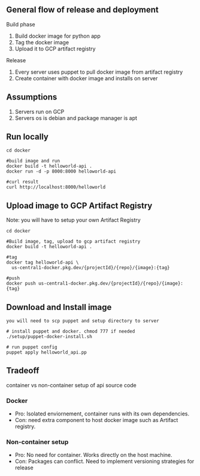## General flow of release and deployment

Build phase
1) Build docker image for python app
2) Tag the docker image
3) Upload it to GCP artifact registry

Release
1) Every server uses puppet to pull docker image from artifact registry
2) Create container with docker image and installs on server

## Assumptions
1) Servers run on GCP
2) Servers os is debian and package manager is apt

## Run locally
```
cd docker

#build image and run
docker build -t helloworld-api .
docker run -d -p 8000:8000 helloworld-api

#curl result
curl http://localhost:8000/helloworld
```

## Upload image to GCP Artifact Registry

Note: you will have to setup your own Artifact Registry
```
cd docker

#Build image, tag, upload to gcp artifact registry
docker build -t helloworld-api .

#tag
docker tag helloworld-api \
  us-central1-docker.pkg.dev/{projectId}/{repo}/{image}:{tag}

#push
docker push us-central1-docker.pkg.dev/{projectId}/{repo}/{image}:{tag}
```

## Download and Install image
```
you will need to scp puppet and setup directory to server

# install puppet and docker. chmod 777 if needed
./setup/puppet-docker-install.sh

# run puppet config
puppet apply helloworld_api.pp
```

## Tradeoff
container vs non-container setup of api source code

### Docker
 - Pro: Isolated enviornement, container runs with its own dependencies.
 - Con: need extra component to host docker image such as Artifact registry.

### Non-container setup
 - Pro: No need for container. Works directly on the host machine.
 - Con: Packages can conflict. Need to implement versioning strategies for release
